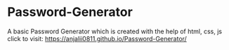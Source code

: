 # Password-Generator
A basic Password Generator  which is created with the help of html, css, js 
click to visit: https://anjalii0811.github.io/Password-Generator/

